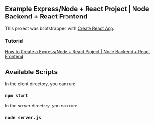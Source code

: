 ## Example  Express/Node + React Project | Node Backend + React Frontend

This project was bootstrapped with [Create React App](https://github.com/facebook/create-react-app).

### Tutorial 
[How to Create a Express/Node + React Project | Node Backend + React Frontend](https://youtu.be/w3vs4a03y3I?si=QuSukT3HxZlabsqa)

## Available Scripts

In the client directory, you can run:
### `npm start`

In the server directory, you can run:
### `node server.js`

